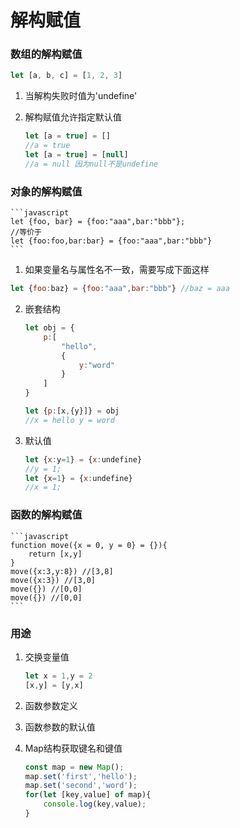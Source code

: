 # 解构赋值

### 数组的解构赋值

```javascript
let [a, b, c] = [1, 2, 3]
```

1. 当解构失败时值为'undefine'
2. 解构赋值允许指定默认值

    ```javascript
    let [a = true] = []
    //a = true
    let [a = true] = [null]
    //a = null 因为null不是undefine
    ```

### 对象的解构赋值

    ```javascript
    let {foo, bar} = {foo:"aaa",bar:"bbb"};
    //等价于
    let {foo:foo,bar:bar} = {foo:"aaa",bar:"bbb"}
    ```

1. 如果变量名与属性名不一致，需要写成下面这样

```javascript
let {foo:baz} = {foo:"aaa",bar:"bbb"} //baz = aaa
```

2. 嵌套结构

    ```javascript
    let obj = {
        p:[
            "hello",
            {
                y:"word"
            }
        ]
    }

    let {p:[x,{y}]} = obj
    //x = hello y = word
    ```

3. 默认值

    ```javascript
    let {x:y=1} = {x:undefine}
    //y = 1;
    let {x=1} = {x:undefine}
    //x = 1;
    ```
### 函数的解构赋值

    ```javascript
    function move({x = 0, y = 0} = {}){
        return [x,y]
    }
    move({x:3,y:8}) //[3,8]
    move({x:3}) //[3,0]
    move({}) //[0,0]
    move({}) //[0,0]
    ```
### 用途

1. 交换变量值

    ```javascript
    let x = 1,y = 2
    [x,y] = [y,x]
    ```
2. 函数参数定义
3. 函数参数的默认值
4. Map结构获取键名和键值


    ```javascript
    const map = new Map();
    map.set('first','hello');
    map.set('second','word');
    for(let [key,value] of map){
        console.log(key,value);
    }
    ```
